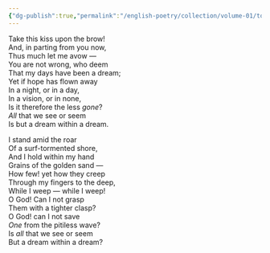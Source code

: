 ```yaml
---
{"dg-publish":true,"permalink":"/english-poetry/collection/volume-01/to-my-wife-with-a-copy-of-my-poems/"}
---
```


Take this kiss upon the brow!  
And, in parting from you now,  
Thus much let me avow —  
You are not wrong, who deem  
That my days have been a dream;  
Yet if hope has flown away  
In a night, or in a day,  
In a vision, or in none,  
Is it therefore the less _gone_?   
_All_ that we see or seem  
Is but a dream within a dream.  

  

I stand amid the roar  
Of a surf-tormented shore,  
And I hold within my hand  
Grains of the golden sand —  
How few! yet how they creep  
Through my fingers to the deep,  
While I weep — while I weep!  
O God! Can I not grasp  
Them with a tighter clasp?  
O God! can I not save  
_One_ from the pitiless wave?  
Is _all_ that we see or seem  
But a dream within a dream?